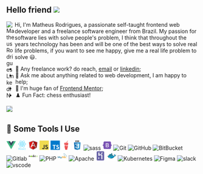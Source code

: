 ## Hello friend <img src="https://media.giphy.com/media/hvRJCLFzcasrR4ia7z/giphy.gif" width="25px">

<a href="https://www.linkedin.com/in/matheus777/" target="_blank">
  <img align="left" alt="Matheus Rodrigues LinkedIN" width="22px" src="https://raw.githubusercontent.com/peterthehan/peterthehan/master/assets/linkedin.svg" />
</a>

Hi, I'm Matheus Rodrigues, a passionate self-taught frontend web developer and a freelance software engineer from Brazil. My passion for software lies with solve people's problem, I think that throughout the years technology has been and will be one of the best ways to solve real life problems, if you want to see me happy, give me a real life problem to solve 😃.

- 💼 Any freelance work? do reach, <a href="mailto:joaoomatheus@hotmail.com">email</a> or <a href="https://www.linkedin.com/in/matheus777/">linkedin</a>;
- 💬 Ask me about anything related to web development, I am happy to help;
- 👯 I'm huge fan of <a href="https://frontendmentor.io">Frontend Mentor</a>;
- ♟️ Fun Fact: chess enthusiast!

<img style="-webkit-user-select: none;margin: auto;background-color: hsl(0, 0%, 90%);transition: background-color 300ms;" src="https://camo.githubusercontent.com/2daa5a3f385c1ede09c109bb121875bb7738b99dffb43683bdf272ac5dd3dd0a/68747470733a2f2f6d65646961312e67697068792e636f6d2f6d656469612f31334867774773584630616947592f67697068792e676966">

<h2>🚀 Some Tools I Use</h2>
<p align="left">
  <img src="https://raw.githubusercontent.com/devicons/devicon/master/icons/vuejs/vuejs-original.svg" alt="vue" width="25" height="25" />
  <img src="https://raw.githubusercontent.com/devicons/devicon/master/icons/react/react-original-wordmark.svg" alt="react" width="25" height="25" />
  <img src="https://raw.githubusercontent.com/devicons/devicon/master/icons/angularjs/angularjs-original.svg" alt="angular-js" width="25" height="25" />
<!--  Javascript  -->
  <img src="https://raw.githubusercontent.com/devicons/devicon/master/icons/javascript/javascript-original.svg" alt="javascript" width="25" height="25" />
  <img src="https://raw.githubusercontent.com/devicons/devicon/master/icons/typescript/typescript-original.svg" alt="typescript" width="25" height="25" />
  <img src="https://raw.githubusercontent.com/devicons/devicon/master/icons/gulp/gulp-plain.svg" alt="gulp" width="25" height="25" />
<!--  CSS  -->
  <img src="https://raw.githubusercontent.com/devicons/devicon/master/icons/css3/css3-original-wordmark.svg" alt="css3" width="25" height="25" />
  <img src="https://cdn.jsdelivr.net/gh/devicons/devicon/icons/sass/sass-original.svg" alt="sass" width="25" height="25" />
  <img src="https://raw.githubusercontent.com/devicons/devicon/master/icons/bootstrap/bootstrap-plain.svg" alt="bootstrap" width="25" height="25" />
  <!-- Git -->
  <img src="https://raw.githubusercontent.com/jmnote/z-icons/master/svg/git.svg" alt="Git" width="25" height="25" />
  <img src="https://raw.githubusercontent.com/jmnote/z-icons/master/svg/github.svg" alt="GitHub" width="25" height="25" />
  <img src="https://cdn.jsdelivr.net/gh/devicons/devicon/icons/bitbucket/bitbucket-original.svg" alt="BitBucket" width="25" height="25" />
  <img src="https://cdn.jsdelivr.net/gh/devicons/devicon/icons/gitlab/gitlab-original.svg" alt="Gitlab" width="25" height="25" />
<!--  Backend  -->
  <img src="https://raw.githubusercontent.com/devicons/devicon/master/icons/nodejs/nodejs-original-wordmark.svg" alt="nodejs" width="25" height="25" />
  <img src="https://raw.githubusercontent.com/jmnote/z-icons/master/svg/php.svg" alt="PHP" width="25" height="25" />
  <img src="https://raw.githubusercontent.com/devicons/devicon/master/icons/mysql/mysql-original-wordmark.svg" alt="mysql" width="25" height="25" />
  <img src="https://cdn.jsdelivr.net/gh/devicons/devicon/icons/apache/apache-original-wordmark.svg" alt="Apache" width="25" height="25" />
<!--  Deploy  -->
  <img src="https://raw.githubusercontent.com/devicons/devicon/master/icons/heroku/heroku-plain.svg" alt="heroku" width="25" height="25" />
  <img src="https://raw.githubusercontent.com/devicons/devicon/master/icons/docker/docker-original.svg" alt="Docker" width="25" height="25" />
  <img src="https://www.vectorlogo.zone/logos/kubernetes/kubernetes-icon.svg" alt="Kubernetes" width="25" height="25" />
  
<!--  Generics  -->
  <img src="https://cdn.jsdelivr.net/gh/devicons/devicon/icons/figma/figma-original.svg" alt="Figma" width="25" height="25" />
  <img src="https://cdn.jsdelivr.net/gh/devicons/devicon/icons/slack/slack-original-wordmark.svg" alt="slack" width="25" height="25" />
  <img src="https://cdn.jsdelivr.net/gh/devicons/devicon/icons/visualstudio/visualstudio-plain.svg" alt="vscode" width="25" height="25" />
  <!-- 
  
  <img src="" alt="" width="25" height="25" />
  <img src="" alt="" width="25" height="25" />
  <img src="" alt="" width="25" height="25" />
  <img src="" alt="" width="25" height="25" />
  <img src="" alt="" width="25" height="25" />
  <img src="" alt="" width="25" height="25" />
  <img src="" alt="" width="25" height="25" /> -->
</p>
